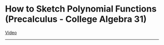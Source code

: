 # How to Sketch Polynomial Functions (Precalculus - College Algebra 31)

[Video](https://www.youtube.com/watch?v=6MAtqY6Fqjs)

---
